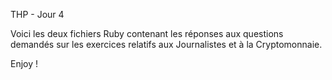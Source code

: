 THP - Jour 4

Voici les deux fichiers Ruby contenant les réponses aux questions demandés sur les exercices relatifs aux Journalistes et à la Cryptomonnaie.

Enjoy !
